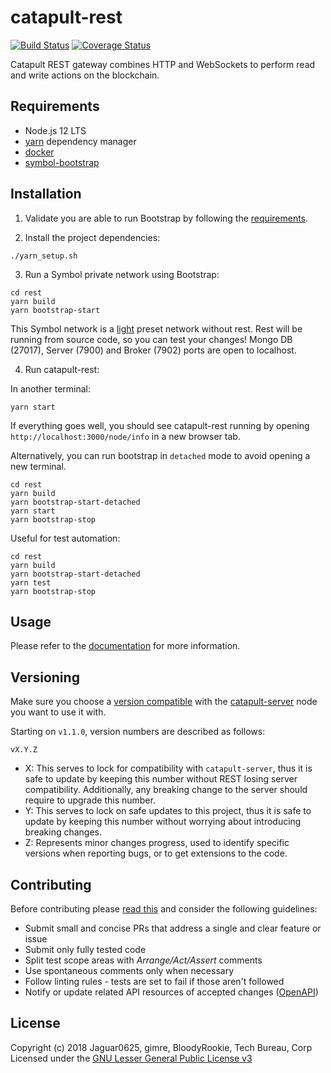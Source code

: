 # catapult-rest

[![Build Status](https://api.travis-ci.com/nemtech/catapult-rest.svg?branch=main)](https://travis-ci.com/nemtech/catapult-rest)
[![Coverage Status](https://coveralls.io/repos/github/nemtech/catapult-rest/badge.svg?branch=main)](https://coveralls.io/github/nemtech/catapult-rest?branch=main)

Catapult REST gateway combines HTTP and WebSockets to perform read and write actions on the blockchain.

## Requirements

- Node.js 12 LTS
- [yarn][yarn] dependency manager
- [docker][docker]
- [symbol-bootstrap][symbol-bootstrap] 

## Installation

1. Validate you are able to run Bootstrap by following the [requirements](https://github.com/nemtech/symbol-bootstrap#requirements).

2. Install the project dependencies:

```
./yarn_setup.sh
```

3. Run a Symbol private network using Bootstrap:

```
cd rest
yarn build
yarn bootstrap-start
```

This Symbol network is a [light](https://github.com/nemtech/symbol-bootstrap#out-of-the-box-presets) preset network without rest. 
Rest will be running from source code, so you can test your changes! 
Mongo DB (27017), Server (7900) and Broker (7902) ports are open to localhost.

4. Run catapult-rest:

In another terminal:

```
yarn start
```

If everything goes well, you should see catapult-rest running by opening ``http://localhost:3000/node/info`` in a new browser tab.

Alternatively, you can run bootstrap in `detached` mode to avoid opening a new terminal. 

```
cd rest
yarn build
yarn bootstrap-start-detached
yarn start
yarn bootstrap-stop
```

Useful for test automation: 

```
cd rest
yarn build
yarn bootstrap-start-detached
yarn test
yarn bootstrap-stop
```

## Usage

Please refer to the [documentation](https://nemtech.github.io/api.html) for more information.

## Versioning

Make sure you choose a [version compatible](COMPATIBILITY.md) with the [catapult-server][catapult-server] node you want to use it with.

Starting on `v1.1.0`, version numbers are described as follows:

`vX.Y.Z`

- X: This serves to lock for compatibility with `catapult-server`, thus it is safe to update by keeping this number without REST
losing server compatibility. Additionally, any breaking change to the server should require to upgrade this number.
- Y: This serves to lock on safe updates to this project, thus it is safe to update by keeping this number without worrying about
introducing breaking changes.
- Z: Represents minor changes progress, used to identify specific versions when reporting bugs, or to get extensions to the code.

## Contributing

Before contributing please [read this](CONTRIBUTING.md) and consider the following guidelines:
- Submit small and concise PRs that address a single and clear feature or issue
- Submit only fully tested code
- Split test scope areas with _Arrange/Act/Assert_ comments
- Use spontaneous comments only when necessary
- Follow linting rules - tests are set to fail if those aren't followed
- Notify or update related API resources of accepted changes ([OpenAPI](https://github.com/nemtech/symbol-openapi))

## License

Copyright (c) 2018 Jaguar0625, gimre, BloodyRookie, Tech Bureau, Corp Licensed under the [GNU Lesser General Public License v3](LICENSE)

[yarn]: https://yarnpkg.com/lang/en/
[catapult-server]: https://github.com/nemtech/catapult-server
[symbol-bootstrap]: https://github.com/nemtech/symbol-bootstrap
[docker]: https://www.docker.com
[api-node]: https://nemtech.github.io/server.html#installation

